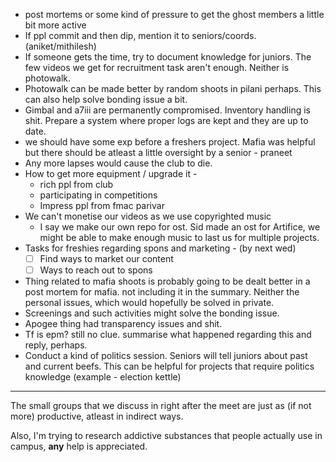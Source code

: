 - post mortems or some kind of pressure to get the ghost members a little bit more active
- If ppl commit and then dip, mention it to seniors/coords. (aniket/mithilesh)
- If someone gets the time, try to document knowledge for juniors. The few videos we get for recruitment task aren't enough. Neither is photowalk.
- Photowalk can be made better by random shoots in pilani perhaps. This can also help solve bonding issue a bit.
- Gimbal and a7iii are permanently compromised. Inventory handling is shit. Prepare a system where proper logs are kept and they are up to date.
- we should have some exp before a freshers project. Mafia was helpful but there should be atleast a little oversight by a senior - praneet
- Any more lapses would cause the club to die.
- How to get more equipment / upgrade it - 
	- rich ppl from club
	- participating in competitions
	- Impress ppl from fmac parivar 
- We can't monetise our videos as we use copyrighted music
	- I say we make our own repo for ost. Sid made an ost for Artifice, we might be able to make enough music to last us for multiple projects.
- Tasks for freshies regarding spons and marketing - (by next wed)
	- [ ] Find ways to market our content
	- [ ] Ways to reach out to spons
- Thing related to mafia shoots is probably going to be dealt better in a post mortem for mafia. not including it in the summary. Neither the personal issues, which would hopefully be solved in private.
- Screenings and such activities might solve the bonding issue. 
- Apogee thing had transparency issues and shit.
- Tf is epm? still no clue. summarise what happened regarding this and reply, perhaps.
- Conduct a kind of politics session. Seniors will tell juniors about past and current beefs. This can be helpful for projects that require politics knowledge (example - election kettle)

---
The small groups that we discuss in right after the meet are just as (if not more) productive, atleast in indirect ways.

Also, I'm trying to research addictive substances that people actually use in campus, **any** help is appreciated.
